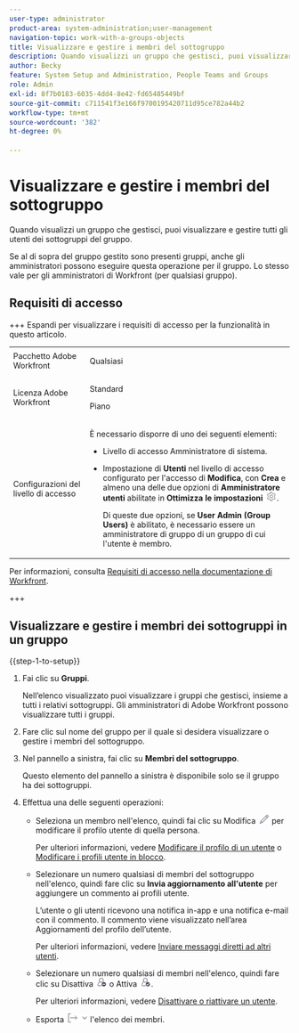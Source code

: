 ```yaml
---
user-type: administrator
product-area: system-administration;user-management
navigation-topic: work-with-a-groups-objects
title: Visualizzare e gestire i membri del sottogruppo
description: Quando visualizzi un gruppo che gestisci, puoi visualizzare e gestire tutti gli utenti dei sottogruppi del gruppo.
author: Becky
feature: System Setup and Administration, People Teams and Groups
role: Admin
exl-id: 8f7b0183-6035-4dd4-8e42-fd65485449bf
source-git-commit: c711541f3e166f9700195420711d95ce782a44b2
workflow-type: tm+mt
source-wordcount: '382'
ht-degree: 0%

---
```


# Visualizzare e gestire i membri del sottogruppo

Quando visualizzi un gruppo che gestisci, puoi visualizzare e gestire tutti gli utenti dei sottogruppi del gruppo.

Se al di sopra del gruppo gestito sono presenti gruppi, anche gli amministratori possono eseguire questa operazione per il gruppo. Lo stesso vale per gli amministratori di Workfront (per qualsiasi gruppo).

## Requisiti di accesso

+++ Espandi per visualizzare i requisiti di accesso per la funzionalità in questo articolo.

<table style="table-layout:auto"> 
 <col> 
 <col> 
 <tbody> 
  <tr> 
   <td>Pacchetto Adobe Workfront</td> 
   <td><p>Qualsiasi</p></td>
  </tr> 
  <tr> 
   <td>Licenza Adobe Workfront</td> 
   <td><p>Standard</p>
       <p>Piano</p></td> 
  </tr> 
  <tr> 
   <td>Configurazioni del livello di accesso</td> 
   <td> <p>È necessario disporre di uno dei seguenti elementi:</p> 
    <ul> 
     <li> <p>Livello di accesso Amministratore di sistema. </li> 
     <li> <p>Impostazione di <b>Utenti</b> nel livello di accesso configurato per l'accesso di <b>Modifica</b>, con <b>Crea</b> e almeno una delle due opzioni di <b>Amministratore utenti</b> abilitate in <b>Ottimizza le impostazioni</b> <img src="assets/gear-icon-settings.png">. </p> <p>Di queste due opzioni, se <b>User Admin (Group Users)</b> è abilitato, è necessario essere un amministratore di gruppo di un gruppo di cui l'utente è membro.</p> </li> 
    </ul> </td> 
  </tr>  
 </tbody> 
</table>

Per informazioni, consulta [Requisiti di accesso nella documentazione di Workfront](/help/quicksilver/administration-and-setup/add-users/access-levels-and-object-permissions/access-level-requirements-in-documentation.md).

+++

## Visualizzare e gestire i membri dei sottogruppi in un gruppo

{{step-1-to-setup}}

1. Fai clic su **Gruppi**.

   Nell’elenco visualizzato puoi visualizzare i gruppi che gestisci, insieme a tutti i relativi sottogruppi. Gli amministratori di Adobe Workfront possono visualizzare tutti i gruppi.

1. Fare clic sul nome del gruppo per il quale si desidera visualizzare o gestire i membri del sottogruppo.
1. Nel pannello a sinistra, fai clic su **Membri del sottogruppo**.

   Questo elemento del pannello a sinistra è disponibile solo se il gruppo ha dei sottogruppi.

1. Effettua una delle seguenti operazioni:

   * Seleziona un membro nell&#39;elenco, quindi fai clic su Modifica ![icona Modifica](assets/edit-icon.png) per modificare il profilo utente di quella persona.

     Per ulteriori informazioni, vedere [Modificare il profilo di un utente](../../../administration-and-setup/add-users/create-and-manage-users/edit-a-users-profile.md) o [Modificare i profili utente in blocco](../../../administration-and-setup/add-users/create-and-manage-users/edit-user-profiles-in-bulk.md).

   * Selezionare un numero qualsiasi di membri del sottogruppo nell&#39;elenco, quindi fare clic su **Invia aggiornamento all&#39;utente** per aggiungere un commento ai profili utente.

     L’utente o gli utenti ricevono una notifica in-app e una notifica e-mail con il commento. Il commento viene visualizzato nell’area Aggiornamenti del profilo dell’utente.

     Per ulteriori informazioni, vedere [Inviare messaggi diretti ad altri utenti](/help/quicksilver/people-teams-and-groups/work-directly-with-others/send-direct-messages-to-other-users.md).

   * Selezionare un numero qualsiasi di membri nell&#39;elenco, quindi fare clic su Disattiva ![Disattiva utente](assets/deactivate-user.png) o Attiva ![Attiva utente](assets/activate-user.png).

     Per ulteriori informazioni, vedere [Disattivare o riattivare un utente](../../../administration-and-setup/add-users/create-and-manage-users/deactivate-a-user.md).

   * Esporta ![Esporta](assets/export.png) l&#39;elenco dei membri.
